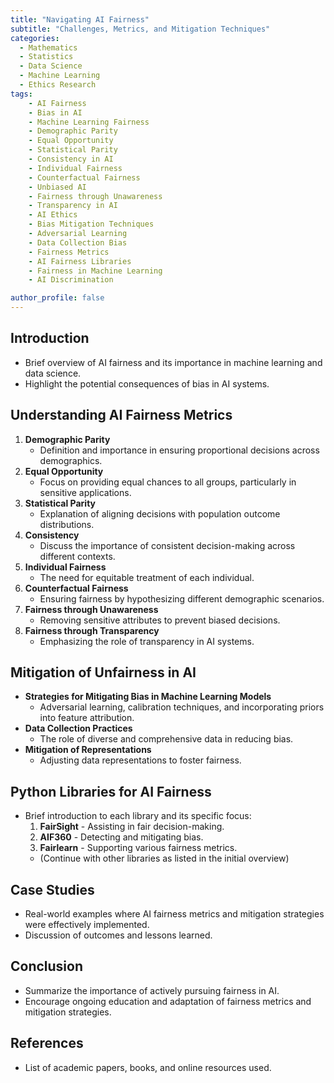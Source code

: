 ```yaml
---
title: "Navigating AI Fairness"
subtitle: "Challenges, Metrics, and Mitigation Techniques"
categories:
  - Mathematics
  - Statistics
  - Data Science
  - Machine Learning
  - Ethics Research
tags:
    - AI Fairness
    - Bias in AI
    - Machine Learning Fairness
    - Demographic Parity
    - Equal Opportunity
    - Statistical Parity
    - Consistency in AI
    - Individual Fairness
    - Counterfactual Fairness
    - Unbiased AI
    - Fairness through Unawareness
    - Transparency in AI
    - AI Ethics
    - Bias Mitigation Techniques
    - Adversarial Learning
    - Data Collection Bias
    - Fairness Metrics
    - AI Fairness Libraries
    - Fairness in Machine Learning
    - AI Discrimination

author_profile: false
---
```



## Introduction
- Brief overview of AI fairness and its importance in machine learning and data science.
- Highlight the potential consequences of bias in AI systems.

## Understanding AI Fairness Metrics
1. **Demographic Parity**
   - Definition and importance in ensuring proportional decisions across demographics.
2. **Equal Opportunity**
   - Focus on providing equal chances to all groups, particularly in sensitive applications.
3. **Statistical Parity**
   - Explanation of aligning decisions with population outcome distributions.
4. **Consistency**
   - Discuss the importance of consistent decision-making across different contexts.
5. **Individual Fairness**
   - The need for equitable treatment of each individual.
6. **Counterfactual Fairness**
   - Ensuring fairness by hypothesizing different demographic scenarios.
7. **Fairness through Unawareness**
   - Removing sensitive attributes to prevent biased decisions.
8. **Fairness through Transparency**
   - Emphasizing the role of transparency in AI systems.

## Mitigation of Unfairness in AI
- **Strategies for Mitigating Bias in Machine Learning Models**
  - Adversarial learning, calibration techniques, and incorporating priors into feature attribution.
- **Data Collection Practices**
  - The role of diverse and comprehensive data in reducing bias.
- **Mitigation of Representations**
  - Adjusting data representations to foster fairness.

## Python Libraries for AI Fairness
- Brief introduction to each library and its specific focus:
  1. **FairSight** - Assisting in fair decision-making.
  2. **AIF360** - Detecting and mitigating bias.
  3. **Fairlearn** - Supporting various fairness metrics.
  - (Continue with other libraries as listed in the initial overview)

## Case Studies
- Real-world examples where AI fairness metrics and mitigation strategies were effectively implemented.
- Discussion of outcomes and lessons learned.

## Conclusion
- Summarize the importance of actively pursuing fairness in AI.
- Encourage ongoing education and adaptation of fairness metrics and mitigation strategies.

## References
- List of academic papers, books, and online resources used.
